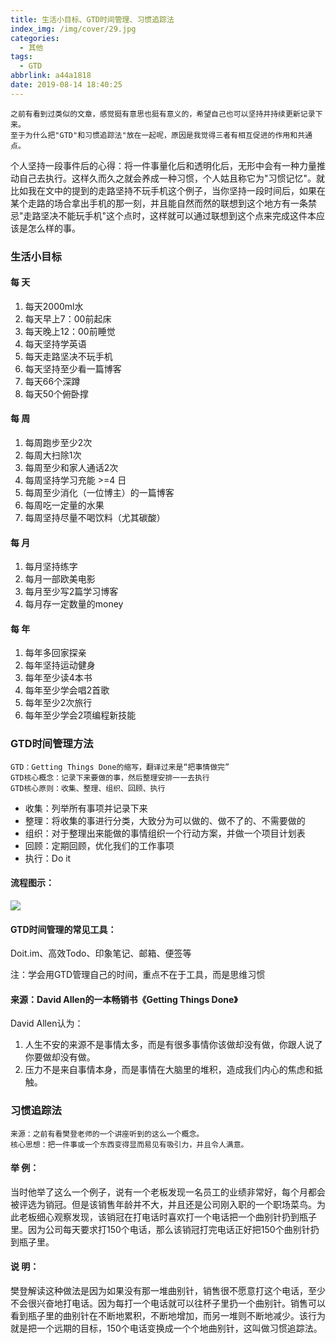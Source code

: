```yaml
---
title: 生活小目标、GTD时间管理、习惯追踪法
index_img: /img/cover/29.jpg
categories:
  - 其他
tags:
  - GTD
abbrlink: a44a1818
date: 2019-08-14 18:40:25
---
```


```text
之前有看到过类似的文章，感觉挺有意思也挺有意义的，希望自己也可以坚持并持续更新记录下来。
至于为什么把"GTD"和习惯追踪法"放在一起呢，原因是我觉得三者有相互促进的作用和共通点。
```
个人坚持一段事件后的心得：将一件事量化后和透明化后，无形中会有一种力量推动自己去执行。这样久而久之就会养成一种习惯，个人姑且称它为"习惯记忆"。就比如我在文中的提到的走路坚持不玩手机这个例子，当你坚持一段时间后，如果在某个走路的场合拿出手机的那一刻，并且能自然而然的联想到这个地方有一条禁忌"走路坚决不能玩手机"这个点时，这样就可以通过联想到这个点来完成这件本应该是怎么样的事。

### 生活小目标
#### 每 天
1. 每天2000ml水
2. 每天早上7：00前起床
3. 每天晚上12：00前睡觉
4. 每天坚持学英语
5. 每天走路坚决不玩手机
6. 每天坚持至少看一篇博客
7. 每天66个深蹲
8. 每天50个俯卧撑
#### 每 周
1. 每周跑步至少2次
2. 每周大扫除1次
3. 每周至少和家人通话2次
4. 每周坚持学习充能 >=4 日
5. 每周至少消化（一位博主）的一篇博客
6. 每周吃一定量的水果
7. 每周坚持尽量不喝饮料（尤其碳酸）
#### 每 月
1. 每月坚持练字
2. 每月一部欧美电影
3. 每月至少写2篇学习博客
4. 每月存一定数量的money
#### 每 年
1. 每年多回家探亲
2. 每年坚持运动健身
3. 每年至少读4本书
4. 每年至少学会唱2首歌
5. 每年至少2次旅行
6. 每年至少学会2项编程新技能
### GTD时间管理方法
```text
GTD：Getting Things Done的缩写，翻译过来是“把事情做完”
GTD核心概念：记录下来要做的事，然后整理安排一一去执行
GTD核心原则：收集、整理、组织、回顾、执行
```
+ 收集：列举所有事项并记录下来
+ 整理：将收集的事进行分类，大致分为可以做的、做不了的、不需要做的
+ 组织：对于整理出来能做的事情组织一个行动方案，并做一个项目计划表
+ 回顾：定期回顾，优化我们的工作事项
+ 执行：Do it
#### 流程图示：
![](1.png)
#### GTD时间管理的常见工具：
Doit.im、高效Todo、印象笔记、邮箱、便签等

注：学会用GTD管理自己的时间，重点不在于工具，而是思维习惯
#### 来源：David Allen的一本畅销书《Getting Things Done》
David Allen认为：
1. 人生不安的来源不是事情太多，而是有很多事情你该做却没有做，你跟人说了你要做却没有做。
2. 压力不是来自事情本身，而是事情在大脑里的堆积，造成我们内心的焦虑和抵触。
### 习惯追踪法
```text
来源：之前有看樊登老师的一个讲座听到的这么一个概念。
核心思想：把一件事或一个东西变得显而易见有吸引力，并且令人满意。
```
#### 举 例：
当时他举了这么一个例子，说有一个老板发现一名员工的业绩非常好，每个月都会被评选为销冠。但是该销售年龄并不大，并且还是公司刚入职的一个职场菜鸟。为此老板细心观察发现，该销冠在打电话时喜欢打一个电话把一个曲别针扔到瓶子里。因为公司每天要求打150个电话，那么该销冠打完电话正好把150个曲别针扔到瓶子里。
#### 说 明：
樊登解读这种做法是因为如果没有那一堆曲别针，销售很不愿意打这个电话，至少不会很兴奋地打电话。因为每打一个电话就可以往杯子里扔一个曲别针。销售可以看到瓶子里的曲别针在不断地累积，不断地增加，而另一堆则不断地减少。该行为就是把一个远期的目标，150个电话变换成一个个地曲别针，这叫做习惯追踪法。

